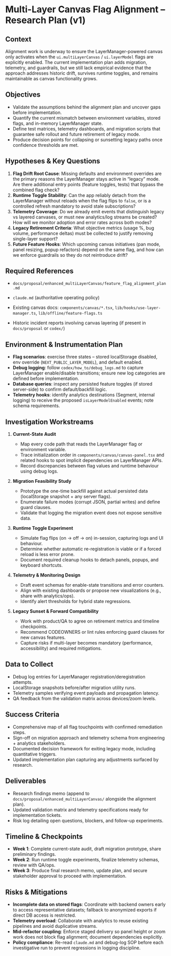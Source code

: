 # Multi-Layer Canvas Flag Alignment – Research Plan (v1)

## Context
Alignment work is underway to ensure the LayerManager-powered canvas only activates when the `ui.multiLayerCanvas` / `ui.layerModel` flags are explicitly enabled. The current implementation plan adds migration, telemetry, and guardrails, but we still lack empirical evidence that the approach addresses historic drift, survives runtime toggles, and remains maintainable as canvas functionality grows.

## Objectives
- Validate the assumptions behind the alignment plan and uncover gaps before implementation.
- Quantify the current mismatch between environment variables, stored flags, and in-memory LayerManager state.
- Define test matrices, telemetry dashboards, and migration scripts that guarantee safe rollout and future retirement of legacy mode.
- Produce decision points for collapsing or sunsetting legacy paths once confidence thresholds are met.

## Hypotheses & Key Questions
1. **Flag Drift Root Cause**: Missing defaults and environment overrides are the primary reasons the LayerManager stays active in “legacy” mode. Are there additional entry points (feature toggles, tests) that bypass the combined flag check?
2. **Runtime Toggle Stability**: Can the app reliably detach from the LayerManager without reloads when the flag flips to `false`, or is a controlled refresh mandatory to avoid stale subscriptions?
3. **Telemetry Coverage**: Do we already emit events that distinguish legacy vs layered canvases, or must new analytics/log streams be created? How will we monitor adoption and error rates across both modes?
4. **Legacy Retirement Criteria**: What objective metrics (usage %, bug volume, performance deltas) must be collected to justify removing single-layer support?
5. **Future Feature Hooks**: Which upcoming canvas initiatives (pan mode, panel resizing, popup refactors) depend on the same flag, and how can we enforce guardrails so they do not reintroduce drift?

## Required References
- `docs/proposal/enhanced_multiLayerCanvas/feature_flag_alignment_plan.md`
- `claude.md` (authoritative operating policy)

- Existing canvas docs: `components/canvas/*.tsx`, `lib/hooks/use-layer-manager.ts`, `lib/offline/feature-flags.ts`
- Historic incident reports involving canvas layering (if present in `docs/proposal` or `codex/`)

## Environment & Instrumentation Plan
- **Flag scenarios**: exercise three states – stored localStorage disabled, env override (`NEXT_PUBLIC_LAYER_MODEL`), and default enabled.
- **Debug logging**: follow `codex/how_to/debug_logs.md` to capture LayerManager enable/disable transitions; ensure new log categories are defined before implementation.
- **Database queries**: inspect any persisted feature toggles (if stored server-side) to confirm default/backfill logic.
- **Telemetry hooks**: identify analytics destinations (Segment, internal logging) to receive the proposed `isLayerModelEnabled` events; note schema requirements.

## Investigation Workstreams
1. **Current-State Audit**
   - Map every code path that reads the LayerManager flag or environment variable.
   - Trace initialization order in `components/canvas/canvas-panel.tsx` and related hooks to spot implicit dependencies on LayerManager APIs.
   - Record discrepancies between flag values and runtime behaviour using debug logs.

2. **Migration Feasibility Study**
   - Prototype the one-time backfill against actual persisted data (localStorage snapshot + any server flags).
   - Enumerate failure modes (corrupt JSON, partial writes) and define guard clauses.
   - Validate that logging the migration event does not expose sensitive data.

3. **Runtime Toggle Experiment**
   - Simulate flag flips (on → off → on) in-session, capturing logs and UI behaviour.
   - Determine whether automatic re-registration is viable or if a forced reload is less error prone.
   - Document required cleanup hooks to detach panels, popups, and keyboard shortcuts.

4. **Telemetry & Monitoring Design**
   - Draft event schemas for enable-state transitions and error counters.
   - Align with existing dashboards or propose new visualizations (e.g., share with analytics/ops).
   - Identify alert thresholds for hybrid state regressions.

5. **Legacy Sunset & Forward Compatibility**
   - Work with product/QA to agree on retirement metrics and timeline checkpoints.
   - Recommend CODEOWNERS or lint rules enforcing guard clauses for new canvas features.
   - Capture risks if multi-layer becomes mandatory (performance, accessibility) and required mitigations.

## Data to Collect
- Debug log entries for LayerManager registration/deregistration attempts.
- LocalStorage snapshots before/after migration utility runs.
- Telemetry samples verifying event payloads and propagation latency.
- QA feedback from the validation matrix across devices/zoom levels.

## Success Criteria
- Comprehensive map of all flag touchpoints with confirmed remediation steps.
- Sign-off on migration approach and telemetry schema from engineering + analytics stakeholders.
- Documented decision framework for exiting legacy mode, including quantitative triggers.
- Updated implementation plan capturing any adjustments surfaced by research.

## Deliverables
- Research findings memo (append to `docs/proposal/enhanced_multiLayerCanvas/` alongside the alignment plan).
- Updated validation matrix and telemetry specifications ready for implementation tickets.
- Risk log detailing open questions, blockers, and follow-up experiments.

## Timeline & Checkpoints
- **Week 1**: Complete current-state audit, draft migration prototype, share preliminary findings.
- **Week 2**: Run runtime toggle experiments, finalize telemetry schemas, review with QA/ops.
- **Week 3**: Produce final research memo, update plan, and secure stakeholder approval to proceed with implementation.

## Risks & Mitigations
- **Incomplete data on stored flags**: Coordinate with backend owners early to access representative datasets; fallback to anonymized exports if direct DB access is restricted.
- **Telemetry overload**: Collaborate with analytics to reuse existing pipelines and avoid duplicative streams.
- **Mid-refactor coupling**: Enforce staged delivery so panel height or zoom work does not block flag alignment; document dependencies explicitly.
- **Policy compliance**: Re-read `claude.md` and debug-log SOP before each investigative run to prevent regressions in logging discipline.
